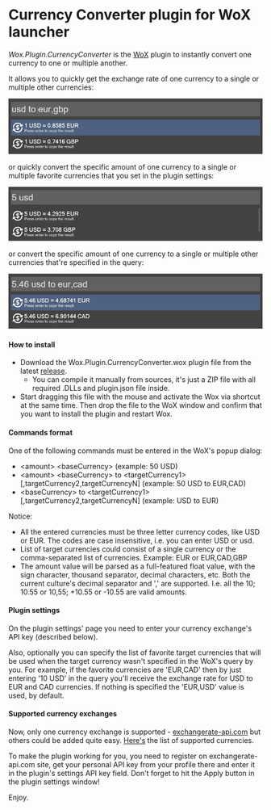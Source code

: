 # Currency Converter plugin for WoX launcher

*Wox.Plugin.CurrencyConverter* is the [WoX](https://github.com/Wox-launcher/Wox) plugin to instantly convert one currency to one or multiple another.

It allows you to quickly get the exchange rate of one currency to a single or multiple other currencies:

![Get the exchange rate quickly](./docs/images/ss-1.png)

or quickly convert the specific amount of one currency to a single or multiple favorite currencies that you set in the plugin settings:

![Get the exchange rate quickly](./docs/images/ss-2.png)

or convert the specific amount of one currency to a single or multiple other currencies that're specified in the query:

![Get the exchange rate quickly](./docs/images/ss-3.png)


#### How to install

* Download the Wox.Plugin.CurrencyConverter.wox plugin file from the latest [release](https://github.com/ruslanmogilevskiy/Wox.Plugin.CurrencyConverter/releases).
  * You can compile it manually from sources, it's just a ZIP file with all required .DLLs and plugin.json file inside.
* Start dragging this file with the mouse and activate the Wox via shortcut at the same time. Then drop the file to the WoX window and confirm that you want to install the plugin and restart Wox.


#### Commands format

One of the following commands must be entered in the WoX's popup dialog:

* &lt;amount&gt; &lt;baseCurrency&gt;  (example: 50 USD)
* &lt;amount&gt; &lt;baseCurrency&gt; to &lt;targetCurrency1&gt;[,targetCurrency2,targetCurrencyN]  (example: 50 USD to EUR,CAD)
* &lt;baseCurrency&gt; to &lt;targetCurrency1&gt;[,targetCurrency2,targetCurrencyN] (example: USD to EUR)

Notice:
* All the entered currencies must be three letter currency codes, like USD or EUR. The codes are case insensitive, i.e. you can enter USD or usd.
* List of target currencies could consist of a single currency or the comma-separated list of currencies. Example: EUR or EUR,CAD,GBP
* The amount value will be parsed as a full-featured float value, with the sign character, thousand separator, decimal characters, etc. Both the current culture's decimal separator and ',' are supported. I.e. all the 10; 10.55 or 10,55; +10.55 or -10.55 are valid amounts.

#### Plugin settings

On the plugin settings' page you need to enter your currency exchange's API key (described below).

Also, optionally you can specify the list of favorite target currencies that will be used when the target currency wasn't specified in the WoX's query by you.
For example, if the favorite currencies are 'EUR,CAD' then by just entering '10 USD' in the query you'll receive the exchange rate for USD to EUR and CAD currencies. If nothing is specified the 'EUR,USD' value is used, by default.

#### Supported currency exchanges

Now, only one currency exchange is supported - [exchangerate-api.com](https://www.exchangerate-api.com) but others could be added quite easy. [Here's](https://www.exchangerate-api.com/docs/supported-currencies) the list of supported currencies.

To make the plugin working for you, you need to register on exchangerate-api.com site, get your personal API key from your profile there and enter it in the plugin's settings API key field. Don't forget to hit the Apply button in the plugin settings window!


Enjoy.
